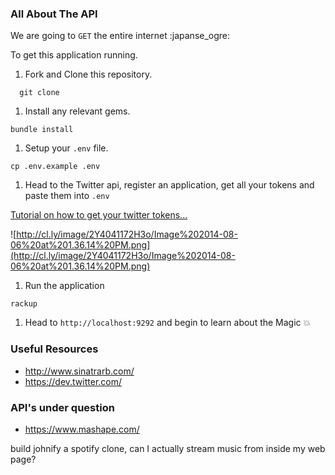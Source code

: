 ### All About The API  

We are going to `GET` the entire internet :japanse_ogre:


To get this application running.

1. Fork and Clone this repository.

  ```shell
    git clone
  ```


1. Install any relevant gems.

  ```shell
  bundle install
  ```

1. Setup your `.env` file.

  ```shell
  cp .env.example .env
  ```

1.  Head to the Twitter api, register an application, get all your tokens and paste them into `.env`  

  [Tutorial on how to get your twitter tokens...][twitter-token-tutorial]

  ![http://cl.ly/image/2Y4041172H3o/Image%202014-08-06%20at%201.36.14%20PM.png](http://cl.ly/image/2Y4041172H3o/Image%202014-08-06%20at%201.36.14%20PM.png)


[twitter-token-tutorial]:https://github.com/codeunion/twitter-client/blob/master/docs/twitter.md#registering-your-application

1. Run the application

```shell
rackup
```

1. Head to `http://localhost:9292` and begin to learn about the Magic :boom:


### Useful Resources

- http://www.sinatrarb.com/
- https://dev.twitter.com/

### API's under question

- https://www.mashape.com/


build johnify a spotify clone, can I actually stream music from inside my web page? 
